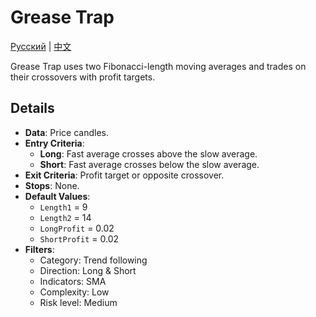 # Grease Trap
[Русский](README_ru.md) | [中文](README_cn.md)

Grease Trap uses two Fibonacci-length moving averages and trades on their crossovers with profit targets.

## Details
- **Data**: Price candles.
- **Entry Criteria**:
  - **Long**: Fast average crosses above the slow average.
  - **Short**: Fast average crosses below the slow average.
- **Exit Criteria**: Profit target or opposite crossover.
- **Stops**: None.
- **Default Values**:
  - `Length1` = 9
  - `Length2` = 14
  - `LongProfit` = 0.02
  - `ShortProfit` = 0.02
- **Filters**:
  - Category: Trend following
  - Direction: Long & Short
  - Indicators: SMA
  - Complexity: Low
  - Risk level: Medium
